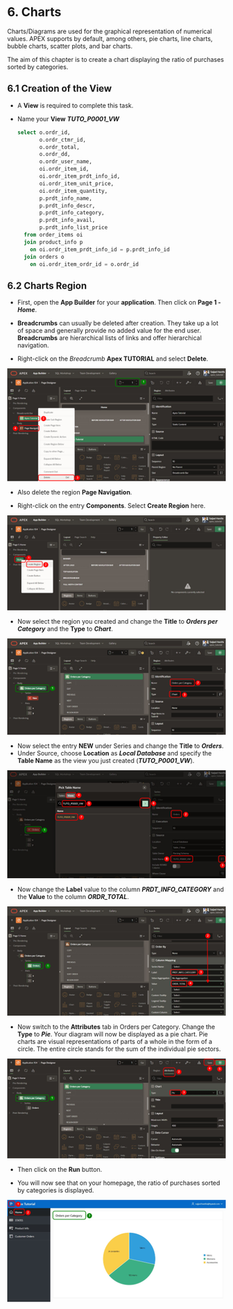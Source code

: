 # <a name="charts"></a>6. Charts
Charts/Diagrams are used for the graphical representation of numerical values. APEX supports by default, among others, pie charts, line charts, bubble charts, scatter plots, and bar charts.

The aim of this chapter is to create a chart displaying the ratio of purchases sorted by categories.

## <a name="charts-erstellung-der-view"></a>6.1 Creation of the View
- A **View** is required to complete this task.

- Name your **View** ***TUTO_P0001_VW***
  ```sql
  select o.ordr_id,
         o.ordr_ctmr_id,
         o.ordr_total,
         o.ordr_dd,
         o.ordr_user_name,
         oi.ordr_item_id,
         oi.ordr_item_prdt_info_id,
         oi.ordr_item_unit_price,
         oi.ordr_item_quantity,
         p.prdt_info_name,
         p.prdt_info_descr,
         p.prdt_info_category,
         p.prdt_info_avail,
         p.prdt_info_list_price
    from order_items oi
    join product_info p
      on oi.ordr_item_prdt_info_id = p.prdt_info_id
    join orders o
      on oi.ordr_item_ordr_id = o.ordr_id
  ```
## <a name="charts-region"></a>6.2 Charts Region
- First, open the **App Builder** for your **application**. Then click on **Page 1 -** ***Home***.

- **Breadcrumbs** can usually be deleted after creation. They take up a lot of space and generally provide no added value for the end user. **Breadcrumbs** are hierarchical lists of links and offer hierarchical navigation.

- Right-click on the *Breadcrumb* **Apex TUTORIAL** and select **Delete**.

![](../../assets/Chapter-06/Charts_01.jpg)

- Also delete the region **Page Navigation**.

- Right-click on the entry **Components**. Select **Create Region** here.

![](../../assets/Chapter-06/Charts_02.jpg)

- Now select the region you created and change the **Title** to ***Orders per Category*** and the **Type** to ***Chart***.

![](../../assets/Chapter-06/Charts_03.jpg)

- Now select the entry **NEW** under Series and change the **Title** to ***Orders***.
- Under Source, choose **Location** as ***Local Database*** and specify the **Table Name** as the view you just created (***TUTO_P0001_VW***).

![](../../assets/Chapter-06/Charts_04.jpg)

- Now change the **Label** value to the column ***PRDT_INFO_CATEGORY*** and the **Value** to the column ***ORDR_TOTAL***.

![](../../assets/Chapter-06/Charts_05.jpg)

- Now switch to the **Attributes** tab in Orders per Category. Change the **Type** to ***Pie***. Your diagram will now be displayed as a pie chart. Pie charts are visual representations of parts of a whole in the form of a circle. The entire circle stands for the sum of the individual pie sectors.

![](../../assets/Chapter-06/Charts_06.jpg)

- Then click on the **Run** button.

- You will now see that on your homepage, the ratio of purchases sorted by categories is displayed.

![](../../assets/Chapter-06/Charts_07.jpg)